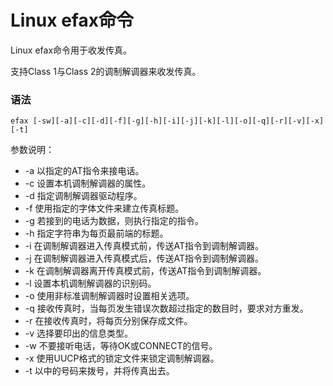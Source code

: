 # Linux efax命令

Linux efax命令用于收发传真。

支持Class 1与Class 2的调制解调器来收发传真。

### 语法

    efax [-sw][-a][-c][-d][-f][-g][-h][-i][-j][-k][-l][-o][-q][-r][-v][-x][-t]

参数说明：

- -a   以指定的AT指令来接电话。
- -c   设置本机调制解调器的属性。
- -d   指定调制解调器驱动程序。
- -f   使用指定的字体文件来建立传真标题。
- -g   若接到的电话为数据，则执行指定的指令。
- -h   指定字符串为每页最前端的标题。
- -i   在调制解调器进入传真模式前，传送AT指令到调制解调器。
- -j   在调制解调器进入传真模式后，传送AT指令到调制解调器。
- -k   在调制解调器离开传真模式前，传送AT指令到调制解调器。
- -l   设置本机调制解调器的识别码。
- -o   使用非标准调制解调器时设置相关选项。
- -q   接收传真时，当每页发生错误次数超过指定的数目时，要求对方重发。
- -r   在接收传真时，将每页分别保存成文件。
- -v   选择要印出的信息类型。
- -w   不要接听电话，等待OK或CONNECT的信号。
- -x   使用UUCP格式的锁定文件来锁定调制解调器。
- -t   以中的号码来拨号，并将传真出去。